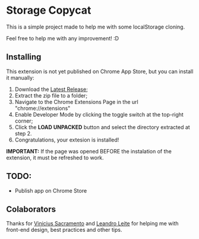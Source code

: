 # Storage Copycat

This is a simple project made to help me with some localStorage cloning.

Feel free to help me with any improvement! :D

## Installing
This extension is not yet published on Chrome App Store, but you can install it manually:

1. Download the [Latest Release](https://github.com/pedroafabri/storage-copycat/releases/tag/1.0.0);
2. Extract the zip file to a folder;
3. Navigate to the Chrome Extensions Page in the url "chrome://extensions"
4. Enable Developer Mode by clicking the toggle switch at the top-right corner;
5. Click the **LOAD UNPACKED** button and select the directory extracted at step 2.
6. Congratulations, your extesion is installed!

**IMPORTANT:** If the page was opened BEFORE the instalation of the extension, it must be refreshed to work.

## TODO:
- Publish app on Chrome Store

## Colaborators
Thanks for [Vinicius Sacramento](https://github.com/viniciusonps) and [Leandro Leite](https://github.com/lleitep3) for helping me with front-end design, best practices and other tips.